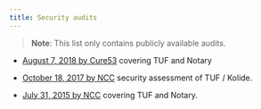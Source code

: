 ```yaml
---
title: Security audits
---
```


> **Note**: This list only contains publicly available audits.

* [August 7, 2018 by Cure53](https://github.com/theupdateframework/notary/blob/master/docs/resources/cure53_tuf_notary_audit_2018_08_07.pdf) covering TUF and Notary

* [October 18, 2017 by NCC](https://www.nccgroup.trust/globalassets/our-research/us/public-reports/2017/ncc-group-kolide-the-update-framework-security-assessment.pdf) security assessment of TUF / Kolide.

* [July 31, 2015 by NCC](https://github.com/theupdateframework/notary/blob/master/docs/resources/ncc_docker_notary_audit_2015_07_31.pdf) covering TUF and Notary.
